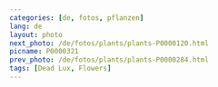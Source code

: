 ```yaml
---
categories: [de, fotos, pflanzen]
lang: de
layout: photo
next_photo: /de/fotos/plants/plants-P0000120.html
picname: P0000321
prev_photo: /de/fotos/plants/plants-P0000284.html
tags: [Dead Lux, Flowers]
---
```

